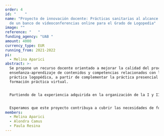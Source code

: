 ```yaml
---
order: 4
id: "    "
name: "Proyecto de innovación docente: Prácticas sanitarias al alcance: creación
  de un banco de videoconferencias online para el Grado de Logopedia"
image: ""
reference: "   "
funding_agency: "UAB "
amount: 4000
currency_type: EUR
running_from: 2021-2022
pi:
  - Melina Aparici
abstract: >-
  Se propone un recurso docente orientado a mejorar la calidad del proceso de
  enseñanza-aprendizaje de contenidos y competencias relacionados con la
  práctica logopédica, a partir de complementar la práctica presencial con
  formación práctica virtual.


  Partiendo de la experiencia adquirida en la organización de la I y II Jornada Interuniversitaria Online de Práctica Logopédica, se plantea una acción relacionada pero sostenible a medio y largo plazo que consiste en diseñar y crear un banco de videoconferencias destinado a la formación práctica asistencial. La construcción de este banco se basará en la información sobre áreas de interés, autopercepción de competencias no dominadas y formatos considerados realmente prácticos obtenida del mismo alumnado en estas acciones previas. 


  Esperamos que este proyecto contribuya a cubrir las necesidades de formación práctica del alumnado de Logopedia, grado sanitario que requiere de una alta carga de prácticas, a partir de poner a su disposición un recurso para (a) poder enfrentarse con una masa crítica de casos y practicar su análisis en base a unos objetivos diagnósticos, (b) tener acceso a la explicación y aplicación de técnicas y estrategias de intervención poco conocidas o de difícil dominio y (c) practicar el razonamiento clínico sobre casos de difícil acceso, sin que haya necesariamente docentes y centros implicados presencialmente.
members:
  - Melina Aparici
  - Alondra Camus
  - Paula Resina
---
```

